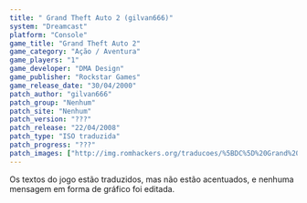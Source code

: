 ```yaml
---
title: " Grand Theft Auto 2 (gilvan666)"
system: "Dreamcast"
platform: "Console"
game_title: "Grand Theft Auto 2"
game_category: "Ação / Aventura"
game_players: "1"
game_developer: "DMA Design"
game_publisher: "Rockstar Games"
game_release_date: "30/04/2000"
patch_author: "gilvan666"
patch_group: "Nenhum"
patch_site: "Nenhum"
patch_version: "???"
patch_release: "22/04/2008"
patch_type: "ISO traduzida"
patch_progress: "???"
patch_images: ["http://img.romhackers.org/traducoes/%5BDC%5D%20Grand%20Theft%20Auto%202%20-%20gilvan666%20-%201.jpg","http://img.romhackers.org/traducoes/%5BDC%5D%20Grand%20Theft%20Auto%202%20-%20gilvan666%20-%202.jpg","http://img.romhackers.org/traducoes/%5BDC%5D%20Grand%20Theft%20Auto%202%20-%20gilvan666%20-%203.jpg"]
---
```

Os textos do jogo estão traduzidos, mas não estão acentuados, e nenhuma mensagem em forma de gráfico foi editada.